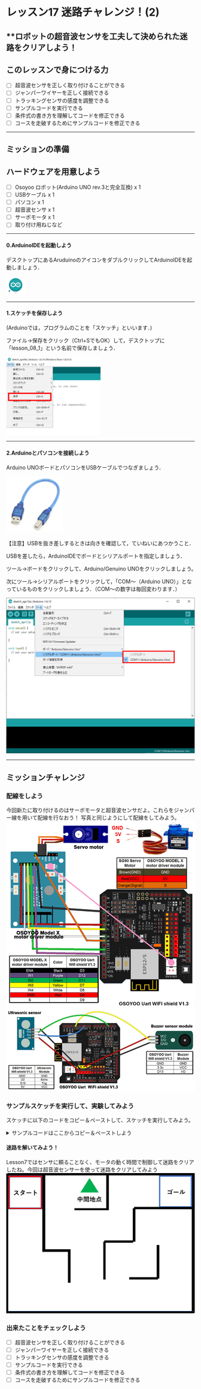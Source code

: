 # レッスン17 迷路チャレンジ！(2)

## **ロボットの超音波センサを工夫して決められた迷路をクリアしよう！

## このレッスンで身につける力

- [ ] 超音波センサを正しく取り付けることができる
- [ ] ジャンパーワイヤーを正しく接続できる
- [ ] トラッキングセンサの感度を調整できる
- [ ] サンプルコードを実行できる
- [ ] 条件式の書き方を理解してコードを修正できる
- [ ] コースを走破するためにサンプルコードを修正できる

---

## ミッションの準備

## ハードウェアを用意しよう
- [ ] Osoyoo ロボット(Arduino UNO rev.3と完全互換) x 1
- [ ] USBケーブル x 1
- [ ] パソコン x 1
- [ ] 超音波センサ x 1
- [ ] サーボモータ x 1
- [ ] 取り付け用ねじなど
---
#### 0.ArduinoIDEを起動しよう

デスクトップにあるAruduinoのアイコンをダブルクリックしてArduinoIDEを起動しましょう．

<img src="image/ArduinoIDE_icon.png" width="10%">

---

#### 1.スケッチを保存しよう

(Arduinoでは，プログラムのことを「スケッチ」といいます．)

ファイル→保存をクリック（Ctrl+SでもOK）して，デスクトップに「lesson_08_1」という名前で保存しましょう．

<img src="image/ArduinoIDE_save.png" width="50%">

---
#### 2.Arduinoとパソコンを接続しよう

Arduino UNOボードとパソコンをUSBケーブルでつなぎましょう．

<img src="image/Arduino_USBcable.png" width="30%">

【注意】USBを抜き差しするときは向きを確認して，ていねいにあつかうこと．

USBを差したら，ArduinoIDEでボードとシリアルポートを指定しましょう．　　

ツール→ボードをクリックして、Arduino/Genuino UNOをクリックしましょう。　　

次にツール→シリアルポートをクリックして，「COM～（Arduino UNO）」となっているものをクリックしましょう．（COM～の数字は毎回変わります．）

<img src="image/ArduinoIDE_port_setting.png" width="100%">

---

## ミッションチャレンジ
### 配線をしよう
今回新たに取り付けるのはサーボモータと超音波センサだよ。これらをジャンパー線を用いて配線を行なおう！
写真と同じようにして配線をしてみよう。
<img src="image/1.png" width="100%">
<img src="image/2.png" width="100%">

### サンプルスケッチを実行して、実験してみよう
スケッチに以下のコードをコピー＆ペーストして、スケッチを実行してみよう。

<details><summary>サンプルコードはここからコピー＆ペーストしよう</summary><div>

```C++
/*  ___   ___  ___  _   _  ___   ___   ____ ___  ____  
 * / _ \ /___)/ _ \| | | |/ _ \ / _ \ / ___) _ \|    \ 
 *| |_| |___ | |_| | |_| | |_| | |_| ( (__| |_| | | | |
 * \___/(___/ \___/ \__  |\___/ \___(_)____)___/|_|_|_|
 *                  (____/ 
 * Arduino Smart Car Tutorial Lesson 5
 * Tutorial URL http://osoyoo.com/2018/12/19/osoyoo-robot-car-kit-lesson-4-obstacle-avoidance-robot-car/
 * CopyRight www.osoyoo.com

 * This project will show you how to make Osoyoo robot car in auto drive mode and avoid obstacles
 *   
 * 
 */
  #include <Servo.h>
/*Declare L298N Dual H-Bridge Motor Controller directly since there is not a library to load.*/
//Define L298N Dual H-Bridge Motor Controller Pins
#define speedPinR 3   // RIGHT PWM pin connect MODEL-X ENA
#define RightDirectPin1  12    //  Right Motor direction pin 1 to MODEL-X IN1 
#define RightDirectPin2  11    // Right Motor direction pin 2 to MODEL-X IN2
#define speedPinL 6        //  Left PWM pin connect MODEL-X ENB
#define LeftDirectPin1  7    // Left Motor direction pin 1 to MODEL-X IN3
#define LeftDirectPin2  8   ///Left Motor direction pin 1 to MODEL-X IN4
#define LPT 2 // scan loop coumter

#define SERVO_PIN     9  //servo connect to D9

#define Echo_PIN    2 // Ultrasonic Echo pin connect to D11
#define Trig_PIN    10  // Ultrasonic Trig pin connect to D12

#define BUZZ_PIN     13
#define FAST_SPEED  250     //both sides of the motor speed
#define SPEED  120     //both sides of the motor speed
#define TURN_SPEED  200     //both sides of the motor speed
#define BACK_SPEED1  255     //back speed
#define BACK_SPEED2  90     //back speed

int leftscanval, centerscanval, rightscanval, ldiagonalscanval, rdiagonalscanval;
const int distancelimit = 30; //distance limit for obstacles in front           
const int sidedistancelimit = 30; //minimum distance in cm to obstacles at both sides (the car will allow a shorter distance sideways)
int distance;
int numcycles = 0;
const int turntime = 250; //Time the robot spends turning (miliseconds)
const int backtime = 300; //Time the robot spends turning (miliseconds)

int thereis;
Servo head;
/*motor control*/
void go_Advance(void)  //Forward
{
  digitalWrite(RightDirectPin1, HIGH);
  digitalWrite(RightDirectPin2,LOW);
  digitalWrite(LeftDirectPin1,HIGH);
  digitalWrite(LeftDirectPin2,LOW);
}
void go_Left()  //Turn left
{
  digitalWrite(RightDirectPin1, HIGH);
  digitalWrite(RightDirectPin2,LOW);
  digitalWrite(LeftDirectPin1,LOW);
  digitalWrite(LeftDirectPin2,HIGH);
}
void go_Right()  //Turn right
{
  digitalWrite(RightDirectPin1, LOW);
  digitalWrite(RightDirectPin2,HIGH);
  digitalWrite(LeftDirectPin1,HIGH);
  digitalWrite(LeftDirectPin2,LOW);
}
void go_Back()  //Reverse
{
  digitalWrite(RightDirectPin1, LOW);
  digitalWrite(RightDirectPin2,HIGH);
  digitalWrite(LeftDirectPin1,LOW);
  digitalWrite(LeftDirectPin2,HIGH);
}
void stop_Stop()    //Stop
{
  digitalWrite(RightDirectPin1, LOW);
  digitalWrite(RightDirectPin2,LOW);
  digitalWrite(LeftDirectPin1,LOW);
  digitalWrite(LeftDirectPin2,LOW);
  set_Motorspeed(0,0);
}

/*set motor speed */
void set_Motorspeed(int speed_L,int speed_R)
{
  analogWrite(speedPinL,speed_L); 
  analogWrite(speedPinR,speed_R);   
}

void buzz_ON()   //open buzzer
{
  
  for(int i=0;i<100;i++)
  {
   digitalWrite(BUZZ_PIN,LOW);
   delay(2);//wait for 1ms
   digitalWrite(BUZZ_PIN,HIGH);
   delay(2);//wait for 1ms
  }
}
void buzz_OFF()  //close buzzer
{
  digitalWrite(BUZZ_PIN, HIGH);
  
}
void alarm(){
   buzz_ON();
 
   buzz_OFF();
}

/*detection of ultrasonic distance*/
int watch(){
  long echo_distance;
  digitalWrite(Trig_PIN,LOW);
  delayMicroseconds(5);                                                                              
  digitalWrite(Trig_PIN,HIGH);
  delayMicroseconds(15);
  digitalWrite(Trig_PIN,LOW);
  echo_distance=pulseIn(Echo_PIN,HIGH);
  echo_distance=echo_distance*0.01657; //how far away is the object in cm
  //Serial.println((int)echo_distance);
  return round(echo_distance);
}
//Meassures distances to the right, left, front, left diagonal, right diagonal and asign them in cm to the variables rightscanval, 
//leftscanval, centerscanval, ldiagonalscanval and rdiagonalscanval (there are 5 points for distance testing)
String watchsurrounding(){
/*  obstacle_status is a binary integer, its last 5 digits stands for if there is any obstacles in 5 directions,
 *   for example B101000 last 5 digits is 01000, which stands for Left front has obstacle, B100111 means front, right front and right ha
 */
 
int obstacle_status =B100000;
  centerscanval = watch();
  if(centerscanval<distancelimit){
    stop_Stop();
    alarm();
    obstacle_status  =obstacle_status | B100;
    }
  head.write(120);
  delay(100);
  ldiagonalscanval = watch();
  if(ldiagonalscanval<distancelimit){
    stop_Stop();
    alarm();
     obstacle_status  =obstacle_status | B1000;
    }
  head.write(170); //Didn't use 180 degrees because my servo is not able to take this angle
  delay(300);
  leftscanval = watch();
  if(leftscanval<sidedistancelimit){
    stop_Stop();
    alarm();
     obstacle_status  =obstacle_status | B10000;
    }

  head.write(90); //use 90 degrees if you are moving your servo through the whole 180 degrees
  delay(100);
  centerscanval = watch();
  if(centerscanval<distancelimit){
    stop_Stop();
    alarm();
    obstacle_status  =obstacle_status | B100;
    }
  head.write(40);
  delay(100);
  rdiagonalscanval = watch();
  if(rdiagonalscanval<distancelimit){
    stop_Stop();
    alarm();
    obstacle_status  =obstacle_status | B10;
    }
  head.write(0);
  delay(100);
  rightscanval = watch();
  if(rightscanval<sidedistancelimit){
    stop_Stop();
    alarm();
    obstacle_status  =obstacle_status | 1;
    }
  head.write(90); //Finish looking around (look forward again)
  delay(300);
   String obstacle_str= String(obstacle_status,BIN);
  obstacle_str= obstacle_str.substring(1,6);
  
  return obstacle_str; //return 5-character string standing for 5 direction obstacle status
}

void auto_avoidance(){

  ++numcycles;
  if(numcycles>=LPT){ //Watch if something is around every LPT loops while moving forward 
     stop_Stop();
    String obstacle_sign=watchsurrounding(); // 5 digits of obstacle_sign binary value means the 5 direction obstacle status
      Serial.print("begin str=");
        Serial.println(obstacle_sign);
                    if( obstacle_sign=="10000"){
     Serial.println("SLIT right");
          set_Motorspeed(FAST_SPEED,SPEED);
     go_Advance();
 
      delay(turntime);
      stop_Stop();
    }
        else    if( obstacle_sign=="00001"  ){
     Serial.println("SLIT LEFT");
       set_Motorspeed(SPEED,FAST_SPEED);
      go_Advance();
  
      delay(turntime);
      stop_Stop();
    }
    else if( obstacle_sign=="11100" || obstacle_sign=="01000" || obstacle_sign=="11000"  || obstacle_sign=="10100"  || obstacle_sign=="01100" ||obstacle_sign=="00100"  ||obstacle_sign=="01000" ){
     Serial.println("hand right");
	    go_Right();
      set_Motorspeed(TURN_SPEED,TURN_SPEED);
      delay(turntime);
      stop_Stop();
    } 
    else if( obstacle_sign=="00010" || obstacle_sign=="00111" || obstacle_sign=="00011"  || obstacle_sign=="00101" || obstacle_sign=="00110" || obstacle_sign=="01010" ){
    Serial.println("hand left");
     go_Left();//Turn left
     set_Motorspeed(TURN_SPEED,TURN_SPEED);
      delay(turntime);
      stop_Stop();
    }
 
    else if(  obstacle_sign=="01111" ||  obstacle_sign=="10111" || obstacle_sign=="11111"  ){
    Serial.println("hand back right");
	  go_Left();
		set_Motorspeed( FAST_SPEED,SPEED);
       delay(backtime);
          stop_Stop();
        } 
         else if( obstacle_sign=="11011"  ||    obstacle_sign=="11101"  ||  obstacle_sign=="11110"  || obstacle_sign=="01110"  ){
    Serial.println("hand back left");
    go_Right();
    set_Motorspeed( SPEED,FAST_SPEED);
       delay(backtime);
          stop_Stop();
        }    
  
        else Serial.println("no handle");
    numcycles=0; //Restart count of cycles
  } else {
     set_Motorspeed(SPEED,SPEED);
     go_Advance();  // if nothing is wrong go forward using go() function above.
        delay(backtime);
          stop_Stop();
  }
  
  //else  Serial.println(numcycles);
  
  distance = watch(); // use the watch() function to see if anything is ahead (when the robot is just moving forward and not looking around it will test the distance in front)
  if (distance<distancelimit){ // The robot will just stop if it is completely sure there's an obstacle ahead (must test 25 times) (needed to ignore ultrasonic sensor's false signals)
 Serial.println("final go back");
    go_Right();
    set_Motorspeed( SPEED,FAST_SPEED);
  delay(backtime*3/2);
      ++thereis;}
  if (distance>distancelimit){
      thereis=0;} //Count is restarted
  if (thereis > 25){
  Serial.println("final stop");
    stop_Stop(); // Since something is ahead, stop moving.
    thereis=0;
  }
}

void setup() {
  /*setup L298N pin mode*/
  pinMode(RightDirectPin1, OUTPUT); 
  pinMode(RightDirectPin2, OUTPUT); 
  pinMode(speedPinL, OUTPUT);  
  pinMode(LeftDirectPin1, OUTPUT);
  pinMode(LeftDirectPin2, OUTPUT); 
  pinMode(speedPinR, OUTPUT); 
  stop_Stop();//stop move
  /*init HC-SR04*/
  pinMode(Trig_PIN, OUTPUT); 
  pinMode(Echo_PIN,INPUT); 
  /*init buzzer*/
  pinMode(BUZZ_PIN, OUTPUT);
  digitalWrite(BUZZ_PIN, HIGH);  
  buzz_OFF(); 

  digitalWrite(Trig_PIN,LOW);
  /*init servo*/
  head.attach(SERVO_PIN); 
  head.write(90);
   delay(2000);
  
  Serial.begin(9600);
 
 
}

void loop() {
  auto_avoidance();
}
```

</div></details>

#### 迷路を解いてみよう！
Lesson7ではセンサに頼ることなく、モータの動く時間で制御して迷路をクリアしたね。今回は超音波センサーを使って迷路をクリアしてみよう
![コース図](image/course.png)

### 出来たことをチェックしよう
- [ ] 超音波センサを正しく取り付けることができる
- [ ] ジャンパーワイヤーを正しく接続できる
- [ ] トラッキングセンサの感度を調整できる
- [ ] サンプルコードを実行できる
- [ ] 条件式の書き方を理解してコードを修正できる
- [ ] コースを走破するためにサンプルコードを修正できる